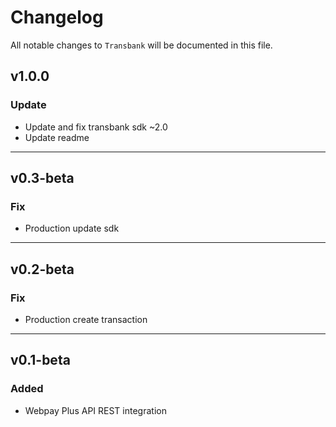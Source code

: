 # Changelog

All notable changes to `Transbank` will be documented in this file.

## v1.0.0
### Update
- Update and fix transbank sdk ~2.0
- Update readme
------

## v0.3-beta
### Fix
-  Production update sdk
------
## v0.2-beta
### Fix
-  Production create transaction
------
## v0.1-beta
### Added
-  Webpay Plus API REST integration


